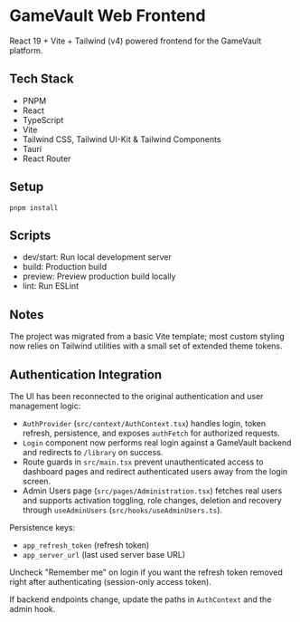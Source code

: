 # GameVault Web Frontend

React 19 + Vite + Tailwind (v4) powered frontend for the GameVault platform.

## Tech Stack

- PNPM
- React
- TypeScript
- Vite
- Tailwind CSS, Tailwind UI-Kit & Tailwind Components
- Tauri
- React Router

## Setup

`pnpm install`

## Scripts

- dev/start: Run local development server
- build: Production build
- preview: Preview production build locally
- lint: Run ESLint

## Notes

The project was migrated from a basic Vite template; most custom styling now relies on Tailwind utilities with a small set of extended theme tokens.

## Authentication Integration

The UI has been reconnected to the original authentication and user management logic:

- `AuthProvider` (`src/context/AuthContext.tsx`) handles login, token refresh, persistence, and exposes `authFetch` for authorized requests.
- `Login` component now performs real login against a GameVault backend and redirects to `/library` on success.
- Route guards in `src/main.tsx` prevent unauthenticated access to dashboard pages and redirect authenticated users away from the login screen.
- Admin Users page (`src/pages/Administration.tsx`) fetches real users and supports activation toggling, role changes, deletion and recovery through `useAdminUsers` (`src/hooks/useAdminUsers.ts`).

Persistence keys:

- `app_refresh_token` (refresh token)
- `app_server_url` (last used server base URL)

Uncheck "Remember me" on login if you want the refresh token removed right after authenticating (session-only access token).

If backend endpoints change, update the paths in `AuthContext` and the admin hook.
